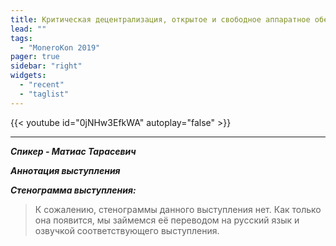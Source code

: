 ```yaml
---
title: Критическая децентрализация, открытое и свободное аппаратное обеспечение для Monero
lead: ""
tags:
  - "MoneroKon 2019"
pager: true
sidebar: "right"
widgets:
  - "recent"
  - "taglist"
---
```


{{< youtube id="0jNHw3EfkWA" autoplay="false" >}}

---

_**Спикер - Матиас Тарасевич**_

_**Аннотация выступления**_

_**Стенограмма выступления:**_

> К сожалению, стенограммы данного выступления нет. Как только она появится, мы займемся её переводом на русский язык и озвучкой соответствующего выступления.
